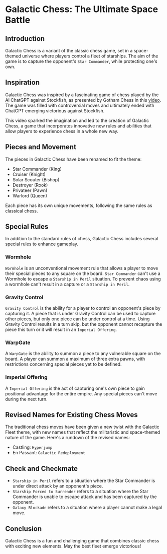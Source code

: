 # Galactic Chess: The Ultimate Space Battle

## Introduction
Galactic Chess is a variant of the classic chess game, set in a space-themed universe where players control a fleet of starships. The aim of the game is to capture the opponent's `Star Commander`, while protecting one's own. 

## Inspiration

Galactic Chess was inspired by a fascinating game of chess played by the AI ChatGPT against Stockfish, as presented by Gotham Chess in this [video](https://www.youtube.com/watch?v=rSCNW1OCk_M&ab_channel=GothamChess). The game was filled with controversial moves and ultimately ended with ChatGPT emerging victorious against Stockfish.

This video sparked the imagination and led to the creation of Galactic Chess, a game that incorporates innovative new rules and abilities that allow players to experience chess in a whole new way.

## Pieces and Movement
The pieces in Galactic Chess have been renamed to fit the theme: 
- Star Commander (King)
- Cruiser (Knight)
- Solar Scouter (Bishop)
- Destroyer (Rook)
- Privateer (Pawn)
- Warlord (Queen)

Each piece has its own unique movements, following the same rules as classical chess.

## Special Rules
In addition to the standard rules of chess, Galactic Chess includes several special rules to enhance gameplay. 

### Wormhole
`Wormhole` is an unconventional movement rule that allows a player to move their special pieces to any square on the board. `Star Commander` can't use a Wormhole to escape a `Starship in Peril` situation. To prevent chaos using a wormhole can't result in a capture or a `Starship in Peril`.

### Gravity Control
`Gravity Control` is the ability for a player to control an opponent's piece by capturing it. A piece that is under Gravity Control can be used to capture other pieces, but only one piece can be under control at a time. Using Gravity Control results in a turn skip, but the opponent cannot recapture the piece this turn or it will result in an `Imperial Offering`. 

### WarpGate
A `WarpGate` is the ability to summon a piece to any vulnerable square on the board. A player can summon a maximum of three extra pawns, with restrictions concerning special pieces yet to be defined.

### Imperial Offering
A `Imperial Offering` is the act of capturing one's own piece to gain positional advantage for the entire empire. Any special pieces can't move during the next turn.

## Revised Names for Existing Chess Moves
The traditional chess moves have been given a new twist with the Galactic Fleet theme, with new names that reflect the militaristic and space-themed nature of the game. Here's a rundown of the revised names:

- Castling: `Hyperjump`
- En Passant: `Galactic Redeployment`

## Check and Checkmate
- `Starship in Peril` refers to a situation where the Star Commander is under direct attack by an opponent's piece. 
- `Starship Forced to Surrender` refers to a situation where the Star Commander is unable to escape attack and has been captured by the opponent. 
- `Galaxy Blockade` refers to a situation where a player cannot make a legal move.

## Conclusion
Galactic Chess is a fun and challenging game that combines classic chess with exciting new elements. May the best fleet emerge victorious!

